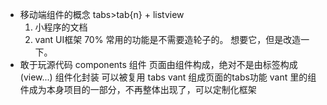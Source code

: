 - 移动端组件的概念
  tabs>tab{n} + listview
  1. 小程序的文档
  2. vant  UI框架 70% 常用的功能是不需要造轮子的。
  想要它，但是改造一下。
- 敢于玩源代码
  components 组件
  页面由组件构成，绝对不是由标签构成(view...) 组件化封装 可以被复用 
  tabs vant 组成页面的tabs功能
  vant 里的组件成为本身项目的一部分，不再整体出现了，可以定制化框架